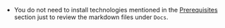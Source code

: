 ﻿
- You do not need to install technologies mentioned in the [Prerequisites](#prerequisites) section just to review the markdown files under `Docs`.

